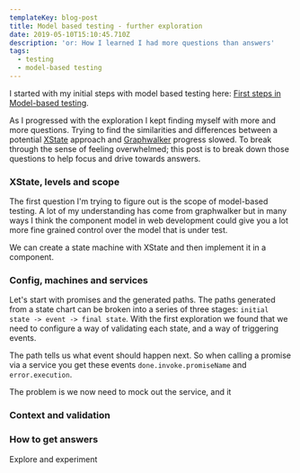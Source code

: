 ```yaml
---
templateKey: blog-post
title: Model based testing - further exploration
date: 2019-05-10T15:10:45.710Z
description: 'or: How I learned I had more questions than answers'
tags:
  - testing
  - model-based testing
---
```

I started with my initial steps with model based testing here: [First steps in Model-based testing](https://www.adamsanderson.co.uk/blog/2019-04-03-getting-ready/).

As I progressed with the exploration I kept finding myself with more and more questions. Trying to find the similarities and differences between a potential [XState](https://xstate.js.org) approach and [Graphwalker](http://graphwalker.github.io) progress slowed. To break through the sense of feeling overwhelmed; this post is to break down those questions to help focus and drive towards answers.

### XState, levels and scope

The first question I'm trying to figure out is the scope of model-based testing. A lot of my understanding has come from graphwalker but in many ways I think the component model in web development could give you a lot more fine grained control over the model that is under test.

We can create a state machine with XState and then implement it in a component.


### Config, machines and services

Let's start with promises and the generated paths. The paths generated from a state chart can be broken into a series of three stages: `initial state -> event -> final state`. With the first exploration we found that we need to configure a way of validating each state, and a way of triggering events.

The path tells us what event should happen next. So when calling a promise via a service you get these events `done.invoke.promiseName` and `error.execution`.

The problem is we now need to mock out the service, and it

### Context and validation





### How to get answers

Explore and experiment


